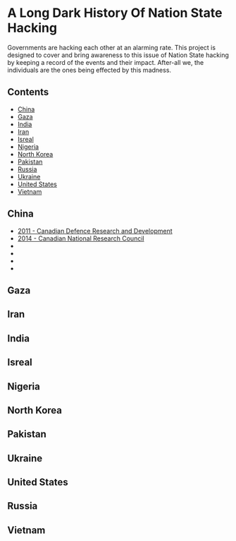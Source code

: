 # A Long Dark History Of Nation State Hacking

Governments are hacking each other at an alarming rate.  This project is designed to cover and bring awareness to this issue of Nation State hacking by keeping a record of the events and their impact.  After-all we, the individuals are the ones being effected by this madness. 

## Contents


- [China](#China)
- [Gaza](#Gaza)
- [India](#India)
- [Iran](#Iran)
- [Isreal](#Isreal)
- [Nigeria](#Nigeria)
- [North Korea](#North-Korea)
- [Pakistan](#Pakistan)
- [Russia](#Russia)
- [Ukraine](#Ukraine)
- [United States](#United-States)
- [Vietnam](Vietnam)



## China

- [2011 - Canadian Defence Research and Development](https://www.cbc.ca/news/politics/foreign-hackers-attack-canadian-government-1.982618)
- [2014 - Canadian National Research Council](https://www.cbc.ca/news/politics/chinese-cyberattack-hits-canada-s-national-research-council-1.2721241)
- []()
- []()
- []()
- []()


## Gaza


## Iran



## India


## Isreal



## Nigeria



## North Korea


## Pakistan


## Ukraine


## United States



## Russia



## Vietnam


